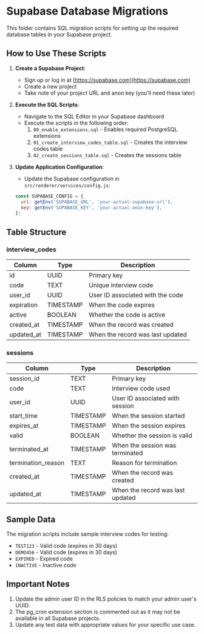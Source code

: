 # Supabase Database Migrations

This folder contains SQL migration scripts for setting up the required database tables in your Supabase project.

## How to Use These Scripts

1. **Create a Supabase Project**:

   - Sign up or log in at [https://supabase.com](https://supabase.com)
   - Create a new project
   - Take note of your project URL and anon key (you'll need these later)

2. **Execute the SQL Scripts**:

   - Navigate to the SQL Editor in your Supabase dashboard
   - Execute the scripts in the following order:
     1. `00_enable_extensions.sql` - Enables required PostgreSQL extensions
     2. `01_create_interview_codes_table.sql` - Creates the interview codes table
     3. `02_create_sessions_table.sql` - Creates the sessions table

3. **Update Application Configuration**:
   - Update the Supabase configuration in `src/renderer/services/config.js`:
   ```javascript
   const SUPABASE_CONFIG = {
     url: getEnv('SUPABASE_URL', 'your-actual-supabase-url'),
     key: getEnv('SUPABASE_KEY', 'your-actual-anon-key'),
   };
   ```

## Table Structure

### interview_codes

| Column     | Type      | Description                      |
| ---------- | --------- | -------------------------------- |
| id         | UUID      | Primary key                      |
| code       | TEXT      | Unique interview code            |
| user_id    | UUID      | User ID associated with the code |
| expiration | TIMESTAMP | When the code expires            |
| active     | BOOLEAN   | Whether the code is active       |
| created_at | TIMESTAMP | When the record was created      |
| updated_at | TIMESTAMP | When the record was last updated |

### sessions

| Column             | Type      | Description                      |
| ------------------ | --------- | -------------------------------- |
| session_id         | TEXT      | Primary key                      |
| code               | TEXT      | Interview code used              |
| user_id            | UUID      | User ID associated with session  |
| start_time         | TIMESTAMP | When the session started         |
| expires_at         | TIMESTAMP | When the session expires         |
| valid              | BOOLEAN   | Whether the session is valid     |
| terminated_at      | TIMESTAMP | When the session was terminated  |
| termination_reason | TEXT      | Reason for termination           |
| created_at         | TIMESTAMP | When the record was created      |
| updated_at         | TIMESTAMP | When the record was last updated |

## Sample Data

The migration scripts include sample interview codes for testing:

- `TEST123` - Valid code (expires in 30 days)
- `DEMO456` - Valid code (expires in 30 days)
- `EXPIRED` - Expired code
- `INACTIVE` - Inactive code

## Important Notes

1. Update the admin user ID in the RLS policies to match your admin user's UUID.
2. The pg_cron extension section is commented out as it may not be available in all Supabase projects.
3. Update any test data with appropriate values for your specific use case.
